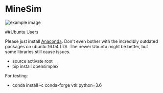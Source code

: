 # MineSim

![example image](https://i.imgur.com/AjOOkhd.png)

##Ubuntu Users

Please just install [Anaconda](https://docs.anaconda.com/anaconda/install/linux). Don't even bother with the incredibly outdated packages on ubuntu 16.04 LTS. The newer Ubuntu might be better, but some libraries still cause issues.
 * source activate root
 * pip install opensimplex

For testing:
 * conda install -c conda-forge vtk python=3.6